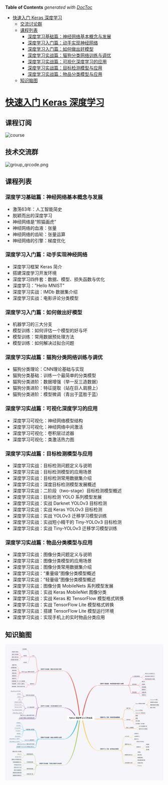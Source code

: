 <!-- START doctoc generated TOC please keep comment here to allow auto update -->
<!-- DON'T EDIT THIS SECTION, INSTEAD RE-RUN doctoc TO UPDATE -->
**Table of Contents**  *generated with [DocToc](https://github.com/thlorenz/doctoc)*

- [快速入门 Keras 深度学习](#%E5%BF%AB%E9%80%9F%E5%85%A5%E9%97%A8-keras-%E6%B7%B1%E5%BA%A6%E5%AD%A6%E4%B9%A0)
  - [交流讨论群](#%E4%BA%A4%E6%B5%81%E8%AE%A8%E8%AE%BA%E7%BE%A4)
  - [课程列表](#%E8%AF%BE%E7%A8%8B%E5%88%97%E8%A1%A8)
    - [深度学习基础篇：神经网络基本概念与发展](#%E6%B7%B1%E5%BA%A6%E5%AD%A6%E4%B9%A0%E5%9F%BA%E7%A1%80%E7%AF%87%E7%A5%9E%E7%BB%8F%E7%BD%91%E7%BB%9C%E5%9F%BA%E6%9C%AC%E6%A6%82%E5%BF%B5%E4%B8%8E%E5%8F%91%E5%B1%95)
    - [深度学习入门篇：动手实现神经网络](#%E6%B7%B1%E5%BA%A6%E5%AD%A6%E4%B9%A0%E5%85%A5%E9%97%A8%E7%AF%87%E5%8A%A8%E6%89%8B%E5%AE%9E%E7%8E%B0%E7%A5%9E%E7%BB%8F%E7%BD%91%E7%BB%9C)
    - [深度学习入门篇：如何做出好模型](#%E6%B7%B1%E5%BA%A6%E5%AD%A6%E4%B9%A0%E5%85%A5%E9%97%A8%E7%AF%87%E5%A6%82%E4%BD%95%E5%81%9A%E5%87%BA%E5%A5%BD%E6%A8%A1%E5%9E%8B)
    - [深度学习实战篇：猫狗分类网络训练与调优](#%E6%B7%B1%E5%BA%A6%E5%AD%A6%E4%B9%A0%E5%AE%9E%E6%88%98%E7%AF%87%E7%8C%AB%E7%8B%97%E5%88%86%E7%B1%BB%E7%BD%91%E7%BB%9C%E8%AE%AD%E7%BB%83%E4%B8%8E%E8%B0%83%E4%BC%98)
    - [深度学习实战篇：可视化深度学习的应用](#%E6%B7%B1%E5%BA%A6%E5%AD%A6%E4%B9%A0%E5%AE%9E%E6%88%98%E7%AF%87%E5%8F%AF%E8%A7%86%E5%8C%96%E6%B7%B1%E5%BA%A6%E5%AD%A6%E4%B9%A0%E7%9A%84%E5%BA%94%E7%94%A8)
    - [深度学习实战篇：目标检测模型与应用](#%E6%B7%B1%E5%BA%A6%E5%AD%A6%E4%B9%A0%E5%AE%9E%E6%88%98%E7%AF%87%E7%9B%AE%E6%A0%87%E6%A3%80%E6%B5%8B%E6%A8%A1%E5%9E%8B%E4%B8%8E%E5%BA%94%E7%94%A8)
    - [深度学习实战篇：物品分类模型与应用](#%E6%B7%B1%E5%BA%A6%E5%AD%A6%E4%B9%A0%E5%AE%9E%E6%88%98%E7%AF%87%E7%89%A9%E5%93%81%E5%88%86%E7%B1%BB%E6%A8%A1%E5%9E%8B%E4%B8%8E%E5%BA%94%E7%94%A8)
  - [知识脑图](#%E7%9F%A5%E8%AF%86%E8%84%91%E5%9B%BE)

<!-- END doctoc generated TOC please keep comment here to allow auto update -->

# [快速入门 Keras 深度学习](https://edu.csdn.net/course/detail/26109)

## 课程订阅

![course](https://pinshiv1.oss-cn-hangzhou.aliyuncs.com/ai/keras-101/qrcode.png)


## 技术交流群

![group_qrcode.png](https://pinshiv1.oss-cn-hangzhou.aliyuncs.com/ai/qr.png)

## 课程列表

### 深度学习基础篇：神经网络基本概念与发展

- 激荡63年：人工智能简史
- 脱颖而出的深度学习
- 神经网络是“照猫画虎”
- 神经网络的血液：张量
- 神经网络的齿轮：张量运算
- 神经网络的引擎：梯度优化

### 深度学习入门篇：动手实现神经网络

- 深度学习框架 Keras 简介
- 搭建深度学习开发环境
- 深度学习四件套：数据、模型、损失函数与优化
- 深度学习：”Hello MNIST”
- 深度学习实战：IMDb 数据集介绍
- 深度学习实战：电影评论分类模型

### 深度学习入门篇：如何做出好模型

- 机器学习的三大分支
- 模型训练：如何评估一个模型的好与坏
- 模型训练：常用数据预处理方法
- 模型训练：如何解决过拟合问题

### 深度学习实战篇：猫狗分类网络训练与调优

- 猫狗分类理论：CNN理论基础与实现
- 猫狗分类基础：训练一个最简单的分类模型
- 猫狗分类进阶：数据增强（举一反三造数据）
- 猫狗分类进阶：特征提取（站在巨人肩膀上）
- 猫狗分类进阶：模型微调（青出于蓝胜于蓝）

### 深度学习实战篇：可视化深度学习的应用

- 深度学习可视化：神经网络模型结构
- 深度学习可视化：神经网络中间激活
- 深度学习可视化：卷积层过滤器
- 深度学习可视化：类激活热力图

### 深度学习实战篇：目标检测模型与应用

- 深度学习实战：目标检测问题定义与说明
- 深度学习实战：目标检测模型的应用场景
- 深度学习实战：目标检测常用数据集介绍
- 深度学习实战：深度目标检测模型发展概述
- 深度学习实战：二阶段（two-stage）目标检测模型概述
- 深度学习实战：目标检测 YOLO 系列模型发展
- 深度学习实战：实战 Darknet YOLOv3 目标检测
- 深度学习实战：实战 Keras YOLOv3 目标检测
- 深度学习实战：实战 YOLOv3 迁移学习模型训练
- 深度学习实战：实战短小精干的 Tiny-YOLOv3 目标检测
- 深度学习实战：实战 Tiny-YOLOv3 迁移学习模型训练

### 深度学习实战篇：物品分类模型与应用

- 深度学习实战：图像分类问题定义与说明
- 深度学习实战：图像分类模型的应用场景
- 深度学习实战：图像分类常用数据集介绍
- 深度学习实战：“重量级”图像分类模型概述
- 深度学习实战：“轻量级”图像分类模型概述
- 深度学习实战：图像分类 MobileNets 系列模型发展
- 深度学习实战：实战 Keras MobileNet 图像分类
- 深度学习实战：实战 Keras 和 TensorFlow 模型格式转换
- 深度学习实战：实战 TensorFlow Lite 模型格式转换
- 深度学习实战：搭建 TensorFlow Lite 模型运行环境
- 深度学习实战：实现手机上的实时物品分类应用

## 知识脑图

![学习路线](learning_graph.png)

